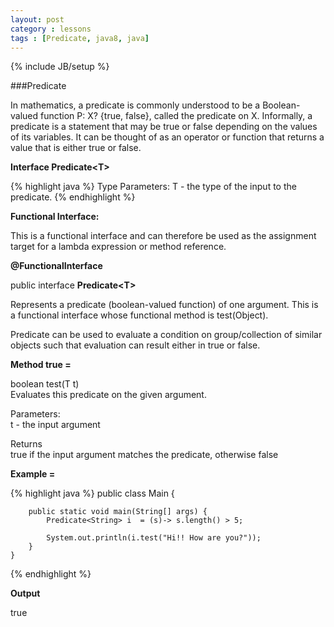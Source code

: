 ```yaml
---
layout: post
category : lessons
tags : [Predicate, java8, java]
---
```

{% include JB/setup %}

###Predicate
<p>In mathematics, a predicate is commonly understood to be a Boolean-valued function P: X? {true, false}, called the predicate on X. Informally, a predicate is a statement that may be true or false depending on the values of its variables. It can be thought of as an operator or function that returns a value that is either true or false.</p>

<p><strong>Interface Predicate&#60;T&#62;</strong></p>
{% highlight java %}
Type Parameters:
    T - the type of the input to the predicate.
{% endhighlight %}

<p><strong>Functional Interface:</strong></p>
<p>This is a functional interface and can therefore be used as the assignment target for a lambda expression or method reference.</p>

<p><strong>@FunctionalInterface</strong></p>
<p>public interface <strong>Predicate&#60;T&#62;</strong></p>
<p>Represents a predicate (boolean-valued function) of one argument.
This is a functional interface whose functional method is test(Object).</p>

<p>Predicate can be used to evaluate a condition on group/collection of similar objects such that evaluation can result either in true or false.</p>

<p><strong>Method true =</strong></p>
<p>boolean test(T t)<br/>
Evaluates this predicate on the given argument.</p>
<p>Parameters:<br/>
t - the input argument</p>
<p>Returns<br/>
true if the input argument matches the predicate, otherwise false</p>


<p><strong>Example =</strong></p>
{% highlight java %}
    public class Main {

        public static void main(String[] args) {
            Predicate<String> i  = (s)-> s.length() > 5;

            System.out.println(i.test("Hi!! How are you?"));
        }
    }
{% endhighlight %}

<p><strong>Output</strong></p>
true
